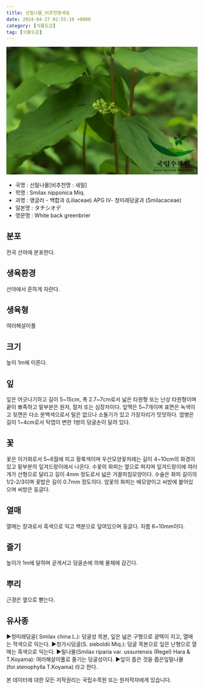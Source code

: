 ```yaml
---
title: 선밀나물_비추천명새밀
date: 2024-04-27 02:55:18 +0800
category: [식물도감]
tag: [식물도감]
---
```




![선밀나물[비추천명 : 새밀]](/assets/img/fileUpload/plants/basic/Liliaceae/Smilax/5999/2_th2.JPG)
- 국명 : 선밀나물[비추천명 : 새밀]
- 학명 : Smilax nipponica Miq.
- 과명 : 앵글러 - 백합과 (Liliaceae) APG Ⅳ- 청미래덩굴과 (Smilacaceae)
- 일본명 : タチシオデ
- 영문명 : White back greenbrier


## 분포
전국 산야에 분포한다.
## 생육환경
산야에서 흔하게 자란다.
## 생육형
여러해살이풀
## 크기
높이 1m에 이른다.
## 잎
잎은 어긋나기하고 길이 5~15cm, 폭 2.7~7cm로서 넓은 타원형 또는 난상 타원형이며 끝이 뾰족하고 밑부분은 원저, 절저 또는 심장저이다. 잎맥은 5~7개이며 표면은 녹색이고 뒷면은 다소 분백색으로서 털은 없으나 소돌기가 있고 가장자리가 밋밋하다. 엽병은 길이 1~4cm로서 탁엽이 변한 1쌍의 덩굴손이 달려 있다.
## 꽃
꽃은 이가화로서 5~6월에 피고 황록색이며 우산모양꽃차례는 길이 4~10cm의 화경이 있고 밑부분의 잎겨드랑이에서 나온다. 수꽃의 화피는 옆으로 퍼지며 잎겨드랑이에 여러개가 산형으로 달리고 길이 4mm 정도로서 넓은 거꿀피침모양이다. 수술은 화피 길이의 1/2-2/3이며 꽃밥은 길이 0.7mm 정도이다. 암꽃의 화피는 배모양이고 씨방에 붙어있으며 씨방은 둥글다.
## 열매
열매는 장과로서 흑색으로 익고 백분으로 덮여있으며 둥글다. 지름 6~10mm이다.
## 줄기
높이가 1m에 달하며 곧게서고 덩굴손에 의해 물체에 감긴다.
## 뿌리
근경은 옆으로 뻗는다.
## 유사종
▶청미래덩굴(  Smilax china L.): 덩굴성 목본, 잎은 넓은 구형으로 광택이 지고, 열매는 적색으로 익는다.
▶청가시덩굴(S. sieboldii Miq.): 덩굴 목본으로 잎은 난형으로 열매는 흑색으로 익는다.
▶밀나물(Smilax riparia var. ussuriensis (Regel) Hara & T.Koyama): 여러해살이풀로 줄기는 덩굴성이다.
▶잎이 좁은 것을 좁은잎밀나물 (for.stenophylla T.Koyama) 라고 한다.






본 데이터에 대한 모든 저작권리는 국립수목원 또는 원저작자에게 있습니다.
